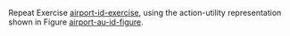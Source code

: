 

Repeat Exercise <a class="exerciseRef" href="{{ site.baseurl }}/decision-theory-exercises/ex_21/">airport-id-exercise</a>, using the action-utility
representation shown in Figure <a class="insideBookFigRef" target="_blank" href="https://aimacode.github.io/figures/airport-au-id-figure.png">airport-au-id-figure</a>.
